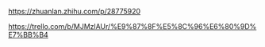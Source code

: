 https://zhuanlan.zhihu.com/p/28775920


https://trello.com/b/MJMzlAUr/%E9%87%8F%E5%8C%96%E6%80%9D%E7%BB%B4
